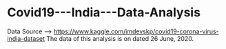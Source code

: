 # Covid19---India---Data-Analysis
Data Source --> https://www.kaggle.com/imdevskp/covid19-corona-virus-india-dataset
The data of this analysis is on dated 26 June, 2020. 
